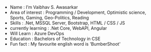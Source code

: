 - Name                 : I’m Vaibhav S. Awasarkar
- Area of interest     : Programming / Development, Optimistic science, Sports, Gaming, Geo-Politics, Reading
- Skills               : .Net, MSSQL Server, Bootstrap, HTML / CSS / JS  
- currently learning   : .Net Core, WebAPI, Angular
- Will Learn           : Azure DevOps
- Education            : Bachelors of Technology in CSE
- Fun fact             : My favourite english word is 'BumberShoot'

